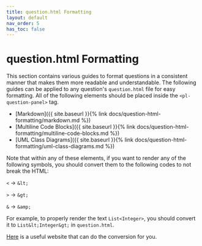 ```yaml
---
title: question.html Formatting
layout: default
nav_order: 5
has_toc: false
---
```


# question.html Formatting

This section contains various guides to format questions in a consistent manner that makes them more readable and understandable. The following guides can be applied to any question's `question.html` file for easy formatting. All of the following elements should be placed inside the `<pl-question-panel>` tag.

- [Markdown]({{ site.baseurl }}{% link docs/question-html-formatting/markdown.md %})
- [Multiline Code Blocks]({{ site.baseurl }}{% link docs/question-html-formatting/multiline-code-blocks.md %})
- [UML Class Diagrams]({{ site.baseurl }}{% link docs/question-html-formatting/uml-class-diagrams.md %})

Note that within any of these elements, if you want to render any of the following symbols, you should convert them to the following codes to not break the HTML:

`<` → `&lt;`

`>` → `&gt;`

`&` → `&amp;`

For example, to properly render the text `List<Integer>`, you should convert it to `List&lt;Integer&gt;` in `question.html`.

[Here](https://www.textfixer.com/html/html-character-encoding.php) is a useful website that can do the conversion for you.